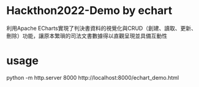 # Hackthon2022-Demo by echart
利用Apache ECharts實現了判決書資料的視覺化與CRUD（創建、讀取、更新、刪除）功能，讓原本繁瑣的司法文書數據得以直觀呈現並具備互動性

# usage
python -m http.server 8000
http://localhost:8000/echart_demo.html
